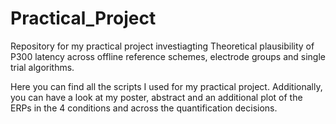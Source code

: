 # Practical_Project
Repository for my practical project investiagting Theoretical plausibility of P300 latency across offline reference schemes, electrode groups and single trial algorithms.

Here you can find all the scripts I used for my practical project. 
Additionally, you can have a look at my poster, abstract and an additional plot of the ERPs in the 4 conditions and across the quantification decisions.

